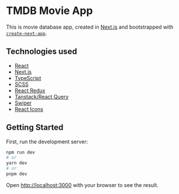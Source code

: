 # TMDB Movie App

This is movie database app, created in [Next.js](https://nextjs.org/) and bootstrapped with [`create-next-app`](https://github.com/vercel/next.js/tree/canary/packages/create-next-app).

## Technologies used

- [React](https://react.dev/)
- [Next.js](https://nextjs.org/)
- [TypeScript](https://www.typescriptlang.org/)
- [SCSS](https://sass-lang.com/)
- [React Redux](https://react-redux.js.org/)
- [Tanstack/React Query](https://tanstack.com/query/latest/)
- [Swiper](https://swiperjs.com/react)
- [React Icons](https://react-icons.github.io/react-icons/)

## Getting Started

First, run the development server:

```bash
npm run dev
# or
yarn dev
# or
pnpm dev
```

Open [http://localhost:3000](http://localhost:3000) with your browser to see the result.
